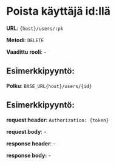 # Poista käyttäjä id:llä

**URL**: `{host}/users/:pk`

**Metodi**: `DELETE`

**Vaadittu rooli**: -

## Esimerkkipyyntö:

**Polku**: `BASE_URL{host}/users/{id}`

## Esimerkkipyyntö:

**request header**: `Authorization: {token}`

**request body**: -

**response header**: -

**response body:** -

